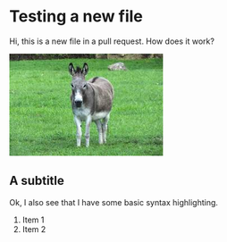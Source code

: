 # Testing a new file

Hi, this is a new file in a pull request. How does it work?

![donkey](i/donkey.jpeg)

## A subtitle

Ok, I also see that I have some basic syntax highlighting.

1. Item 1
2. Item 2
